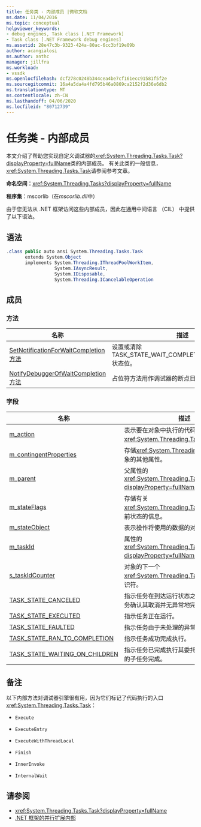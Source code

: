```yaml
---
title: 任务类 - 内部成员 |微软文档
ms.date: 11/04/2016
ms.topic: conceptual
helpviewer_keywords:
- debug engines, Task class [.NET Framework]
- Task class [.NET Framework debug engines]
ms.assetid: 28e47c3b-9323-424a-80ac-6cc3bf19e09b
author: acangialosi
ms.author: anthc
manager: jillfra
ms.workload:
- vssdk
ms.openlocfilehash: dcf278c0248b344cea4be7cf161ecc91581f5f2e
ms.sourcegitcommit: 16a4a5da4a4fd795b46a0869ca2152f2d36e6db2
ms.translationtype: MT
ms.contentlocale: zh-CN
ms.lasthandoff: 04/06/2020
ms.locfileid: "80712739"
---
```

# <a name="task-class---internal-members"></a>任务类 - 内部成员
本文介绍了帮助您实现自定义调试器的<xref:System.Threading.Tasks.Task?displayProperty=fullName>类的内部成员。 有关此类的一般信息，<xref:System.Threading.Tasks.Task>请参阅参考文章。

 **命名空间：**<xref:System.Threading.Tasks?displayProperty=fullName>

 **程序集**：mscorlib（在*mscorlib.dll*中）

 由于您无法从 .NET 框架访问这些内部成员，因此在通用中间语言 （CIL） 中提供了以下语法。

## <a name="syntax"></a>语法

```csharp
.class public auto ansi System.Threading.Tasks.Task
       extends System.Object
       implements System.Threading.IThreadPoolWorkItem,
                  System.IAsyncResult,
                  System.IDisposable,
                  System.Threading.ICancelableOperation
```

## <a name="members"></a>成员

### <a name="methods"></a>方法

|名称|描述|
|----------|-----------------|
|[SetNotificationForWaitCompletion 方法](../../extensibility/debugger/setnotificationforwaitcompletion-method.md)|设置或清除TASK_STATE_WAIT_COMPLETION_NOTIFICATION状态位。|
|[NotifyDebuggerOfWaitCompletion 方法](../../extensibility/debugger/notifydebuggerofwaitcompletion-method.md)|占位符方法用作调试器的断点目标。|

### <a name="fields"></a>字段

|名称|描述|
|----------|-----------------|
|[m_action](../../extensibility/debugger/m-action-field.md)|表示要在对象中执行的代码的<xref:System.Threading.Tasks.Task>委托。|
|[m_contingentProperties](../../extensibility/debugger/m-contingentproperties-field.md)|存储<xref:System.Threading.Tasks.Task>对象的其他属性。|
|[m_parent](../../extensibility/debugger/m-parent-field.md)|父属性的<xref:System.Threading.Tasks.Task?displayProperty=fullName>备份字段。|
|[m_stateFlags](../../extensibility/debugger/m-stateflags-field.md)|存储有关<xref:System.Threading.Tasks.Task>对象当前状态的信息。|
|[m_stateObject](../../extensibility/debugger/m-stateobject-field.md)|表示操作将使用的数据的对象。|
|[m_taskId](../../extensibility/debugger/m-taskid-field.md)|属性的<xref:System.Threading.Tasks.Task.Id%2A?displayProperty=fullName>后备字段。|
|[s_taskIdCounter](../../extensibility/debugger/s-taskidcounter-field.md)|对象的下一个<xref:System.Threading.Tasks.Task>可用标识符。|
|[TASK_STATE_CANCELED](../../extensibility/debugger/task-state-canceled-field.md)|指示任务在到达运行状态之前已取消，或者任务确认其取消并无异常地完成。|
|[TASK_STATE_EXECUTED](../../extensibility/debugger/task-state-executed-field.md)|指示任务正在运行。|
|[TASK_STATE_FAULTED](../../extensibility/debugger/task-state-faulted-field.md)|指示任务由于未处理的异常而已完成。|
|[TASK_STATE_RAN_TO_COMPLETION](../../extensibility/debugger/task-state-ran-to-completion-field.md)|指示任务成功完成执行。|
|[TASK_STATE_WAITING_ON_CHILDREN](../../extensibility/debugger/task-state-waiting-on-children-field.md)|指示任务已完成执行其委托，并隐式等待附加的子任务完成。|

## <a name="remarks"></a>备注
 以下内部方法对调试器引擎很有用，因为它们标记了代码执行的入口<xref:System.Threading.Tasks.Task>：

- `Execute`

- `ExecuteEntry`

- `ExecuteWithThreadLocal`

- `Finish`

- `InnerInvoke`

- `InternalWait`

## <a name="see-also"></a>请参阅
- <xref:System.Threading.Tasks.Task?displayProperty=fullName>
- [.NET 框架的并行扩展内部](../../extensibility/debugger/parallel-extension-internals-for-the-dotnet-framework.md)
